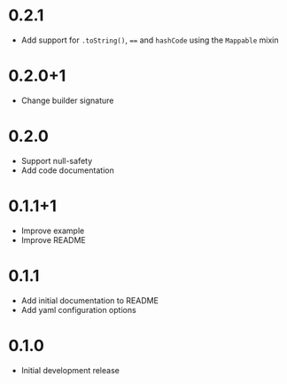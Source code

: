 # 0.2.1

- Add support for `.toString()`, `==` and `hashCode` using the `Mappable` mixin

# 0.2.0+1

- Change builder signature

# 0.2.0

- Support null-safety
- Add code documentation

# 0.1.1+1

- Improve example
- Improve README

# 0.1.1

- Add initial documentation to README
- Add yaml configuration options

# 0.1.0

- Initial development release